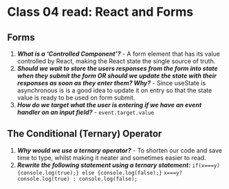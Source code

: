 # Class 04 read: React and Forms

## Forms

1. **_What is a ‘Controlled Component’?_** - A form element that has its value controlled by React, making the React state the single source of truth.
2. **_Should we wait to store the users responses from the form into state when they submit the form OR should we update the state with their responses as soon as they enter them? Why?_** - Since useState is asynchronous is is a good idea to update it on entry so that the state value is ready to be used on form submit.
3. **_How do we target what the user is entering if we have an event handler on an input field?_** - `event.target.value`

## The Conditional (Ternary) Operator

1. **_Why would we use a ternary operator?_** - To shorten our code and save time to type, whilst making it neater and sometimes easier to read.
2. **_Rewrite the following statement using a ternary statement:_**
   `if(x===y){console.log(true);} else {console.log(false);}`
   `x===y? console.log(true) : console.log(false);`
